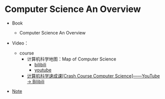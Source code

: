 # Computer Science An Overview


* Book
   * Computer Science An Overview

* Video： 
   * course 
      * 计算机科学地图：Map of Computer Science  
        * [bilibili](https://www.bilibili.com/video/av21096859?from=search&seid=16370583374760966611)
        * [youtube](https://www.youtube.com/watch?v=SzJ46YA_RaA)
      * [计算机科学速成课[Crash Course Computer Science]——YouTube -&gt; Bilibili](https://www.bilibili.com/video/av21376839?from=search&amp;seid=9162856292795471868\\)

* [Note](SUMMARY.md)
   

